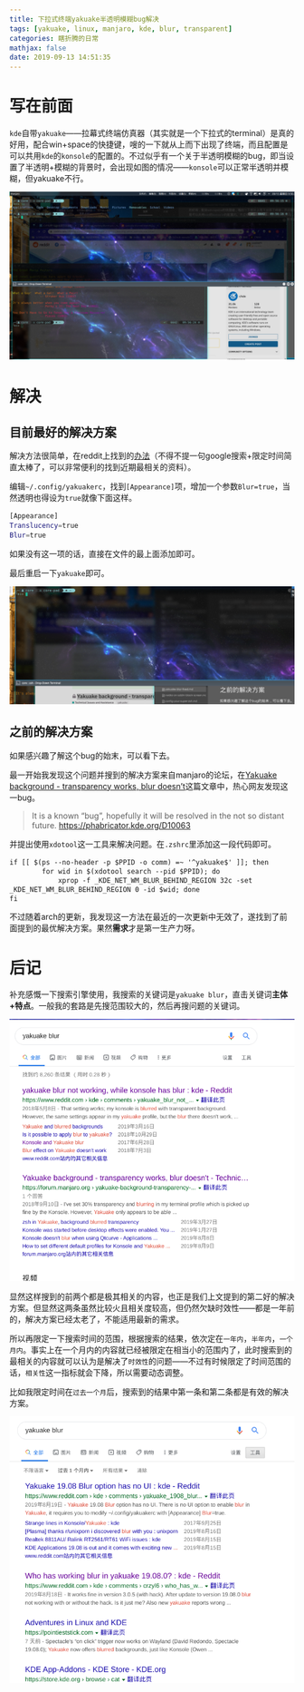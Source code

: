 ```yaml
---
title: 下拉式终端yakuake半透明模糊bug解决
tags: [yakuake, linux, manjaro, kde, blur, transparent]
categories: 瞎折腾的日常
mathjax: false
date: 2019-09-13 14:51:35
---
```


# 写在前面

`kde`自带`yakuake`——拉幕式终端仿真器（其实就是一个下拉式的terminal）是真的好用，配合win+space的快捷键，嗖的一下就从上而下出现了终端，而且配置是可以共用`kde`的`konsole`的配置的。不过似乎有一个关于半透明模糊的bug，即当设置了半透明+模糊的背景时，会出现如图的情况——`konsole`可以正常半透明并模糊，但yakuake不行。

![yakuake是直接透明的，而konsole则有磨砂玻璃效果(blur)](yakuake-blur-fixed/1568512612241.png)

<!-- more -->

# 解决

## 目前最好的解决方案

解决方法很简单，在reddit上找到的[办法](https://www.reddit.com/r/kde/comments/crzyl6/who_has_working_blur_in_yakuake_19080/)（不得不提一句google搜索+限定时间简直太棒了，可以非常便利的找到近期最相关的资料）。

编辑`~/.config/yakuakerc`，找到`[Appearance]`项，增加一个参数`Blur=true`，当然透明也得设为`true`就像下面这样。

```bash
[Appearance]
Translucency=true
Blur=true
```

 如果没有这一项的话，直接在文件的最上面添加即可。

最后重启一下`yakuake`即可。

![毛玻璃特效！](yakuake-blur-fixed/1568513815582.png)

## 之前的解决方案

如果感兴趣了解这个bug的始末，可以看下去。

最一开始我发现这个问题并搜到的解决方案来自manjaro的论坛，在[Yakuake background - transparency works, blur doesn’t](https://forum.manjaro.org/t/yakuake-background-transparency-works-blur-doesnt/57905)这篇文章中，热心网友发现这一bug。

> It is a known “bug”, hopefully it will be resolved in the not so distant future.
> https://phabricator.kde.org/D10063

并提出使用`xdotool`这一工具来解决问题。在`.zshrc`里添加这一段代码即可。

```shell
if [[ $(ps --no-header -p $PPID -o comm) =~ '^yakuake$' ]]; then
        for wid in $(xdotool search --pid $PPID); do
            xprop -f _KDE_NET_WM_BLUR_BEHIND_REGION 32c -set _KDE_NET_WM_BLUR_BEHIND_REGION 0 -id $wid; done
fi
```

不过随着arch的更新，我发现这一方法在最近的一次更新中无效了，遂找到了前面提到的最优解决方案。果然**需求**才是第一生产力呀。

# 后记

补充感慨一下搜索引擎使用，我搜索的关键词是`yakuake blur`，直击关键词**主体+特点**。一般我的套路是先搜范围较大的，然后再搜问题的关键词。

![第一次搜索](yakuake-blur-fixed/1568514930747.png)

显然这样搜到的前两个都是极其相关的内容，也正是我们上文提到的第二好的解决方案。但显然这两条虽然比较火且相关度较高，但仍然欠缺时效性——都是一年前的，解决方案已经太老了，不能适用最新的需求。

所以再限定一下搜索时间的范围，根据搜索的结果，依次定在`一年内`，`半年内`，`一个月内`。事实上在一个月内的内容就已经被限定在相当小的范围内了，此时搜索到的最相关的内容就可以认为是解决了`时效性`的问题——不过有时候限定了时间范围的话，`相关性`这一指标就会下降，所以需要动态调整。

比如我限定时间在`过去一个月`后，搜索到的结果中第一条和第二条都是有效的解决方案。

![过去一个月](yakuake-blur-fixed/1568515374379.png)